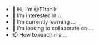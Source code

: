 - 👋 Hi, I’m @T1tanik
- 👀 I’m interested in ...
- 🌱 I’m currently learning ...
- 💞️ I’m looking to collaborate on ...
- 📫 How to reach me ...

<!---
T1tanik/T1tanik is a ✨ special ✨ repository because its `README.md` (this file) appears on your GitHub profile.
You can click the Preview link to take a look at your changes.
--->
